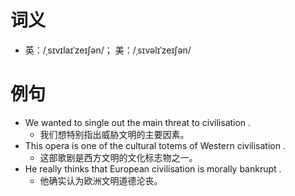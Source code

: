 # 词义
- 英：/ˌsɪvɪlaɪˈzeɪʃən/； 美：/ˌsɪvəlɪˈzeɪʃən/
# 例句
- We wanted to single out the main threat to civilisation .
	- 我们想特别指出威胁文明的主要因素。
- This opera is one of the cultural totems of Western civilisation .
	- 这部歌剧是西方文明的文化标志物之一。
- He really thinks that European civilisation is morally bankrupt .
	- 他确实认为欧洲文明道德沦丧。
